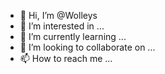 - 👋 Hi, I’m @Wolleys
- 👀 I’m interested in ...
- 🌱 I’m currently learning ...
- 👯 I’m looking to collaborate on ...
- 📫 How to reach me ...

<!--
**Wolleys/Wolleys** is a ✨ _special_ ✨ repository because its `README.md` (this file) appears on your GitHub profile.

Here are some ideas to get you started:

- 🔭 I’m currently working on ...
- 🌱 I’m currently learning ...
- 👯 I’m looking to collaborate on ...
- 🤔 I’m looking for help with ...
- 💬 Ask me about ...
- 📫 How to reach me: ...
- 😄 Pronouns: ...
- ⚡ Fun fact: ...
-->
